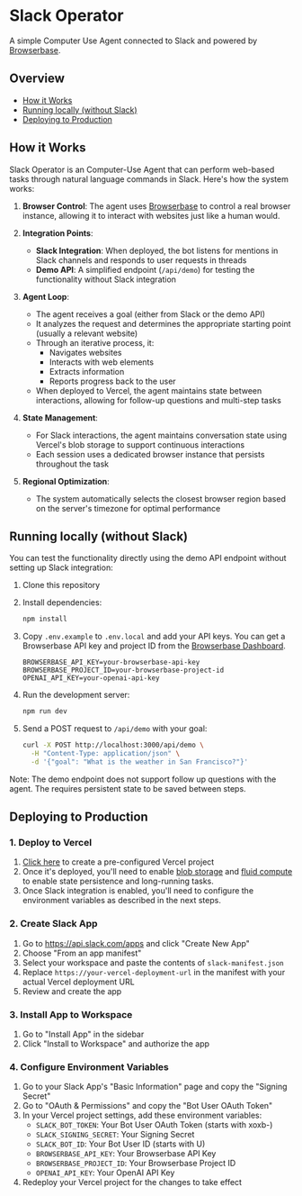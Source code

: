 # Slack Operator

A simple Computer Use Agent connected to Slack and powered by [Browserbase](https://browserbase.com/computer-use). 

## Overview
- [How it Works](#how-it-works)
- [Running locally (without Slack)](#running-locally-without-slack)
- [Deploying to Production](#deploying-to-production)

## How it Works

Slack Operator is an Computer-Use Agent that can perform web-based tasks through natural language commands in Slack. Here's how the system works:

1. **Browser Control**: The agent uses [Browserbase](https://browserbase.com/computer-use) to control a real browser instance, allowing it to interact with websites just like a human would.

2. **Integration Points**:
   - **Slack Integration**: When deployed, the bot listens for mentions in Slack channels and responds to user requests in threads
   - **Demo API**: A simplified endpoint (`/api/demo`) for testing the functionality without Slack integration

3. **Agent Loop**:
   - The agent receives a goal (either from Slack or the demo API)
   - It analyzes the request and determines the appropriate starting point (usually a relevant website)
   - Through an iterative process, it:
     - Navigates websites
     - Interacts with web elements
     - Extracts information
     - Reports progress back to the user
   - When deployed to Vercel, the agent maintains state between interactions, allowing for follow-up questions and multi-step tasks

4. **State Management**:
   - For Slack interactions, the agent maintains conversation state using Vercel's blob storage to support continuous interactions
   - Each session uses a dedicated browser instance that persists throughout the task

5. **Regional Optimization**:
   - The system automatically selects the closest browser region based on the server's timezone for optimal performance

## Running locally (without Slack)

You can test the functionality directly using the demo API endpoint without setting up Slack integration:

1. Clone this repository

2. Install dependencies:
   ```bash
   npm install
   ```

3. Copy `.env.example` to `.env.local` and add your API keys. You can get a Browserbase API key and project ID from the [Browserbase Dashboard](https://www.browserbase.com/overview).
   ```
   BROWSERBASE_API_KEY=your-browserbase-api-key
   BROWSERBASE_PROJECT_ID=your-browserbase-project-id
   OPENAI_API_KEY=your-openai-api-key
   ```

4. Run the development server:
   ```bash
   npm run dev
   ```

5. Send a POST request to `/api/demo` with your goal:
   ```bash
   curl -X POST http://localhost:3000/api/demo \
     -H "Content-Type: application/json" \
     -d '{"goal": "What is the weather in San Francisco?"}'
   ```

Note: The demo endpoint does not support follow up questions with the agent. The requires persistent state to be saved between steps.


## Deploying to Production

### 1. Deploy to Vercel
1. [Click here](https://vercel.com/new/clone?repository-url=https%3A%2F%2Fgithub.com%2Fbrowserbase%2Fslack-operator&env=BROWSERBASE_API_KEY,BROWSERBASE_PROJECT_ID,OPENAI_API_KEY&envDescription=You'll%20need%20these%20variables%20to%20deploy%20this.%20To%20integrate%20Slack%2C%20you'll%20also%20need%20SLACK_BOT_TOKEN%2C%20SLACK_SIGNING_SECRET%2C%20and%20SLACK_BOT_ID.%20&envLink=https%3A%2F%2Fgithub.com%2Fbrowserbase%2Fslack-operator%23deploying-to-production) to create a pre-configured Vercel project
2. Once it's deployed, you'll need to enable [blob storage](https://vercel.com/docs/vercel-blob) and [fluid compute](https://vercel.com/docs/functions/fluid-compute) to enable state persistence and long-running tasks.
3. Once Slack integration is enabled, you'll need to configure the environment variables as described in the next steps.

### 2. Create Slack App
1. Go to https://api.slack.com/apps and click "Create New App"
2. Choose "From an app manifest"
3. Select your workspace and paste the contents of `slack-manifest.json`
4. Replace `https://your-vercel-deployment-url` in the manifest with your actual Vercel deployment URL
5. Review and create the app

### 3. Install App to Workspace
1. Go to "Install App" in the sidebar
2. Click "Install to Workspace" and authorize the app

### 4. Configure Environment Variables
1. Go to your Slack App's "Basic Information" page and copy the "Signing Secret"
2. Go to "OAuth & Permissions" and copy the "Bot User OAuth Token"
3. In your Vercel project settings, add these environment variables:
   - `SLACK_BOT_TOKEN`: Your Bot User OAuth Token (starts with xoxb-)
   - `SLACK_SIGNING_SECRET`: Your Signing Secret
   - `SLACK_BOT_ID`: Your Bot User ID (starts with U)
   - `BROWSERBASE_API_KEY`: Your Browserbase API Key
   - `BROWSERBASE_PROJECT_ID`: Your Browserbase Project ID
   - `OPENAI_API_KEY`: Your OpenAI API Key
4. Redeploy your Vercel project for the changes to take effect
